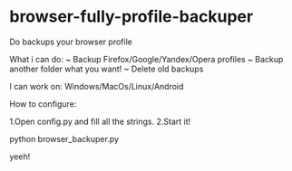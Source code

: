 # browser-fully-profile-backuper
Do backups your browser profile

What i can do:
~ Backup Firefox/Google/Yandex/Opera profiles
~ Backup another folder what you want!
~ Delete old backups

I can work on: Windows/MacOs/Linux/Android

How to configure:

1.Open config.py and fill all the strings.
2.Start it!

python browser_backuper.py

yeeh!
